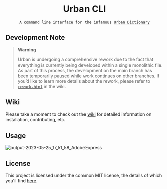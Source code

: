 <div align="center">

  <h1>Urban CLI</h1>
   <!--
   <a href="_blank">
     <img
          width="64px"
          alt="book icon"
          src="https://github.com/GH-Syn/urban-cli/blob/main/.github/images/book.png"/></a>
    <br>
    -->
  <code>A command line interface for the infamous <a href="https://www.urbandictionary.com/">Urban Dictionary</a></code>
</div>

## Development Note
> **Warning**
> 
> Urban is undergoing a comprehensive rework due to the fact that everything is currently being developed within a single monolithic file. As part of this process, the development on the main branch has been temporarily paused while work continues on other branches. If you’d like to learn more details about the rework, please refer to [`rework.html`](https://gh-syn.github.io/urban-cli/rework.html) in the wiki.

<h2>Wiki</h2>
Please take a moment to check out the <a href="https://gh-syn.github.io/urban-cli/index.html">wiki</a> for detailed information on installation, contributing, etc.

## Usage

![output-2023-05-25_17_51_58_AdobeExpress](https://github.com/GH-Syn/urban-cli/assets/101031214/2c60f08a-c3c1-4738-8711-f91dd7037f8e)


## License

This project is licensed under the common MIT license, the details of which you'll find [here](https://gh-syn.github.io/urban-cli/license.html).
